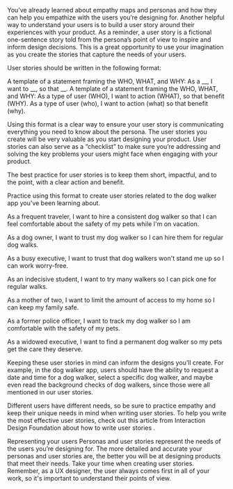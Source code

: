 You’ve already learned about empathy maps and personas and how they can help you empathize with the users you’re designing for. Another helpful way to understand your users is to build a user story around their experiences with your product. As a reminder, a user story is a fictional one-sentence story told from the persona’s point of view to inspire and inform design decisions. This is a great opportunity to use your imagination as you create the stories that capture the needs of your users.

User stories should be written in the following format:

A template of a statement framing the WHO, WHAT, and WHY: As a __, I want to __, so that __. A template of a statement framing the WHO, WHAT, and WHY: As a type of user (WHO), I want to action (WHAT), so that benefit (WHY).
As a type of user (who), I want to action (what) so that benefit (why).

Using this format is a clear way to ensure your user story is communicating everything you need to know about the persona. The user stories you create will be very valuable as you start designing your product. User stories can also serve as a “checklist” to make sure you’re addressing and solving the key problems your users might face when engaging with your product. 

The best practice for user stories is to keep them short, impactful, and to the point, with a clear action and benefit.

Practice using this format to create user stories related to the dog walker app you've been learning about.


As a frequent traveler, I want to hire a consistent dog walker so that I can feel comfortable about the safety of my pets while I'm on vacation. 


As a dog owner, I want to trust my dog walker so I can hire them for regular dog walks. 


As a busy executive, I want to trust that dog walkers won't stand me up so I can work worry-free.


As an indecisive student, I want to try many walkers so I can pick one for regular walks. 


As a mother of two, I want to limit the amount of access to my home so I can keep my family safe. 


As a former police officer, I want to track my dog walker so I am comfortable with the safety of my pets.


As a widowed executive, I want to find a permanent dog walker so my pets get the care they deserve.

Keeping these user stories in mind can inform the designs you’ll create. For example, in the dog walker app, users should have the ability to request a date and time for a dog walker, select a specific dog walker, and maybe even read the background checks of dog walkers, since those were all mentioned in our user stories. 

Different users have different needs, so be sure to practice empathy and keep their unique needs in mind when writing user stories. To help you write the most effective user stories, check out this article from Interaction Design Foundation about 
how to write user stories
.

Representing your users
Personas and user stories represent the needs of the users you’re designing for. The more detailed and accurate your personas and user stories are, the better you will be at designing products that meet their needs. Take your time when creating user stories. Remember, as a UX designer, the user always comes first in all of your work, so it's important to understand their points of view.